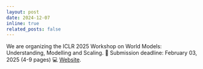 ```yaml
---
layout: post
date: 2024-12-07
inline: true
related_posts: false
---
```


We are organizing the ICLR 2025 Workshop on World Models: Understanding, Modelling and Scaling. 📜 Submission deadline: February 03, 2025 (4-9 pages) 💻 [Website](https://sites.google.com/view/worldmodel-iclr2025/home).
